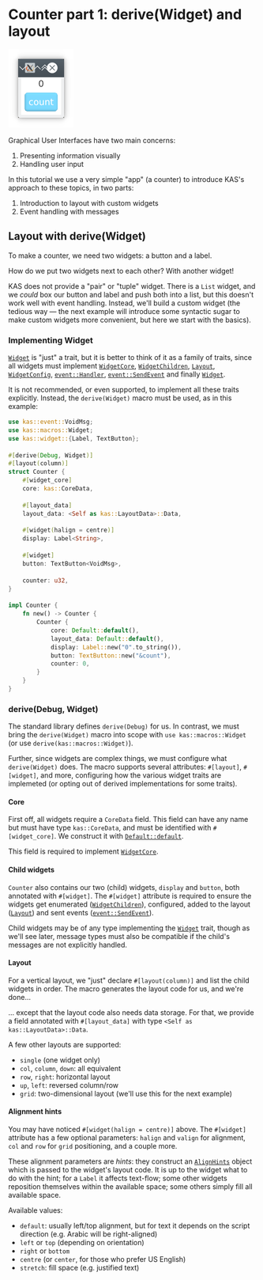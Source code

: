 # Counter part 1: derive(Widget) and layout

![Counter](screenshots/counter.png)

Graphical User Interfaces have two main concerns:

1.  Presenting information visually
2.  Handling user input

In this tutorial we use a very simple "app" (a counter) to introduce KAS's
approach to these topics, in two parts:

1.  Introduction to layout with custom widgets
2.  Event handling with messages

## Layout with derive(Widget)

To make a counter, we need two widgets: a button and a label.

How do we put two widgets next to each other? With another widget!

KAS does not provide a "pair" or "tuple" widget. There is a `List` widget,
and we *could* box our button and label and push both into a list, but this
doesn't work well with event handling. Instead, we'll build a custom widget
(the tedious way — the next example will introduce some syntactic sugar to
make custom widgets more convenient, but here we start with the basics).

### Implementing Widget

[`Widget`] is "just" a trait, but it is better to think of it as a family of
traits, since all widgets must implement [`WidgetCore`], [`WidgetChildren`],
[`Layout`], [`WidgetConfig`], [`event::Handler`], [`event::SendEvent`] and
finally [`Widget`].

It is not recommended, or even supported, to implement all these traits
explicitly. Instead, the `derive(Widget)` macro must be used, as in this example:

```rust
use kas::event::VoidMsg;
use kas::macros::Widget;
use kas::widget::{Label, TextButton};

#[derive(Debug, Widget)]
#[layout(column)]
struct Counter {
    #[widget_core]
    core: kas::CoreData,

    #[layout_data]
    layout_data: <Self as kas::LayoutData>::Data,

    #[widget(halign = centre)]
    display: Label<String>,

    #[widget]
    button: TextButton<VoidMsg>,

    counter: u32,
}

impl Counter {
    fn new() -> Counter {
        Counter {
            core: Default::default(),
            layout_data: Default::default(),
            display: Label::new("0".to_string()),
            button: TextButton::new("&count"),
            counter: 0,
        }
    }
}
```

### derive(Debug, Widget)

The standard library defines `derive(Debug)` for us. In contrast, we must bring
the `derive(Widget)` macro into scope with `use kas::macros::Widget` (or
use `derive(kas::macros::Widget)`).

Further, since widgets are complex things, we must configure what
`derive(Widget)` does. The macro supports several attributes: `#[layout]`,
`#[widget]`, and more, configuring how the various widget traits are implemeted
(or opting out of derived implementations for some traits).

#### Core

First off, all widgets require a `CoreData` field. This field can have any name
but must have type `kas::CoreData`, and must be identified with
`#[widget_core]`. We construct it with [`Default::default`].

This field is required to implement [`WidgetCore`].

#### Child widgets

`Counter` also contains our two (child) widgets, `display` and `button`, both
annotated with `#[widget]`. The `#[widget]`
attribute is required to ensure the widgets get enumerated ([`WidgetChildren`]),
configured, added to the layout ([`Layout`]) and sent events ([`event::SendEvent`]).

Child widgets may be of any type implementing the [`Widget`] trait, though as
we'll see later, message types must also be compatible if the child's messages
are not explicitly handled.

#### Layout

For a vertical layout, we "just" declare `#[layout(column)]` and list the child
widgets in order. The macro generates the layout code for us, and we're done...

... except that the layout code also needs data storage. For that, we provide a
field annotated with `#[layout_data]` with type
`<Self as kas::LayoutData>::Data`.

A few other layouts are supported:

-   `single` (one widget only)
-   `col`, `column`, `down`: all equivalent
-   `row`, `right`: horizontal layout
-   `up`, `left`: reversed column/row
-   `grid`: two-dimensional layout (we'll use this for the next example)

#### Alignment hints

You may have noticed `#[widget(halign = centre)]` above. The `#[widget]`
attribute has a few optional parameters: `halign` and `valign` for alignment,
`col` and `row` for `grid` positioning, and a couple more.

These alignment parameters are *hints*: they construct an [`AlignHints`] object
which is passed to the widget's layout code. It is up to the widget what to do
with the hint; for a `Label` it affects text-flow; some other widgets reposition
themselves within the available space; some others simply fill all available
space.

Available values:

-   `default`: usually left/top alignment, but for text it depends on the script
    direction (e.g. Arabic will be right-aligned)
-   `left` or `top` (depending on orientation)
-   `right` or `bottom`
-   `centre` (or `center`, for those who prefer US English)
-   `stretch`: fill space (e.g. justified text)


[`AlignHints`]: https://docs.rs/kas/latest/kas/layout/struct.AlignHints.html
[`Default::default`]: https://doc.rust-lang.org/nightly/std/default/trait.Default.html#tymethod.default
[`Widget`]: https://docs.rs/kas/latest/kas/trait.Widget.html
[`WidgetCore`]: https://docs.rs/kas/latest/kas/trait.WidgetCore.html
[`event::Handler`]: https://docs.rs/kas/latest/kas/event/trait.Handler.html
[`event::SendEvent`]: https://docs.rs/kas/latest/kas/event/trait.SendEvent.html
[`Layout`]: https://docs.rs/kas/latest/kas/trait.Layout.html
[`WidgetChildren`]: https://docs.rs/kas/latest/kas/trait.WidgetChildren.html
[`WidgetConfig`]: https://docs.rs/kas/latest/kas/trait.WidgetConfig.html

